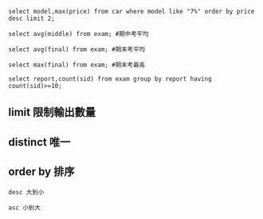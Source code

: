 ```
select model,max(price) from car where model like "7%" order by price desc limit 2;

select avg(middle) from exam; #期中考平均

select avg(final) from exam; #期末考平均

select max(final) from exam; #期末考最高

select report,count(sid) from exam group by report having count(sid)>=10; 

```
## limit 限制輸出數量

## distinct 唯一

## order by 排序
```
desc 大到小

asc 小到大
```
